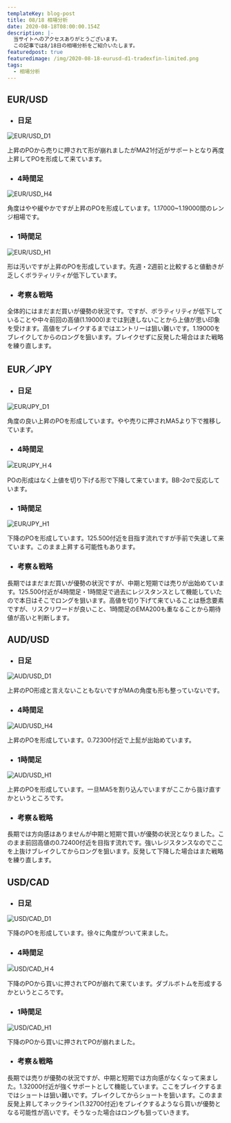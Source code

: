 ```yaml
---
templateKey: blog-post
title: 08/18 相場分析
date: 2020-08-18T08:00:00.154Z
description: |-
  当サイトへのアクセスありがとうございます。
  この記事では8/18日の相場分析をご紹介いたします。
featuredpost: true
featuredimage: /img/2020-08-18-eurusd-d1-tradexfin-limited.png
tags:
  - 相場分析
---
```

## EUR/USD

* ### 日足

![EUR/USD_D1](/img/2020-08-18-eurusd-d1-tradexfin-limited.png)

上昇のPOから売りに押されて形が崩れましたがMA21付近がサポートとなり再度上昇してPOを形成して来ています。

* ### 4時間足

![EUR/USD_H4](/img/2020-08-18-eurusd-h4-tradexfin-limited.png)

角度はやや緩やかですが上昇のPOを形成しています。1.17000~1.19000間のレンジ相場です。

* ### 1時間足

![EUR/USD_H1](/img/2020-08-18-eurusd-h1-tradexfin-limited.png)

形は汚いですが上昇のPOを形成しています。先週・2週前と比較すると値動きが乏しくボラティリティが低下しています。

* ### 考察＆戦略

全体的にはまだまだ買いが優勢の状況です。ですが、ボラティリティが低下していることや中々前回の高値(1.19000)までは到達しないことから上値が思い印象を受けます。高値をブレイクするまではエントリーは狙い難いです。1.19000をブレイクしてからのロングを狙います。ブレイクせずに反発した場合はまた戦略を練り直します。

## EUR／JPY

* ### 日足

![EUR/JPY_D1](/img/2020-08-18-eurjpy-d1-tradexfin-limited.png)

角度の良い上昇のPOを形成しています。やや売りに押されMA5より下で推移しています。

* ### 4時間足

![EUR/JPY_H４](/img/2020-08-18-eurjpy-h4-tradexfin-limited.png)

POの形成はなく上値を切り下げる形で下降して来ています。BB-2σで反応しています。

* ### 1時間足

![EUR/JPY_H1](/img/2020-08-18-eurjpy-h1-tradexfin-limited.png)

下降のPOを形成しています。125.500付近を目指す流れですが手前で失速して来ています。このまま上昇する可能性もあります。

* ### 考察＆戦略

長期ではまだまだ買いが優勢の状況ですが、中期と短期では売りが出始めています。125.500付近が4時間足・1時間足で過去にレジスタンスとして機能していたので本日はそこでロングを狙います。高値を切り下げて来ていることは懸念要素ですが、リスクリワードが良いこと、1時間足のEMA200も重なることから期待値が高いと判断します。

## AUD/USD

* ### 日足

![AUD/USD_D1](/img/2020-08-18-audusd-d1-tradexfin-limited.png)

上昇のPO形成と言えないこともないですがMAの角度も形も整っていないです。

* ### 4時間足

![AUD/USD_H4](/img/2020-08-18-audusd-h4-tradexfin-limited.png)

上昇のPOを形成しています。0.72300付近で上髭が出始めています。

* ### 1時間足

![AUD/USD_H1](/img/2020-08-18-audusd-h1-tradexfin-limited.png)

上昇のPOを形成しています。一旦MA5を割り込んでいますがここから抜け直すかというところです。

* ### 考察＆戦略

長期では方向感はありませんが中期と短期で買いが優勢の状況となりました。このまま前回高値の0.72400付近を目指す流れです。強いレジスタンスなのでここを上抜けブレイクしてからロングを狙います。反発して下降した場合はまた戦略を練り直します。

## USD/CAD

* ### 日足

![USD/CAD_D1](/img/2020-08-18-usdcad-d1-tradexfin-limited.png)

下降のPOを形成しています。徐々に角度がついて来ました。

* ### 4時間足

![USD/CAD_H４](/img/2020-08-18-usdcad-h4-tradexfin-limited.png)

下降のPOから買いに押されてPOが崩れて来ています。ダブルボトムを形成するかというところです。

* ### 1時間足

![USD/CAD_H1](/img/2020-08-18-usdcad-h1-tradexfin-limited.png)

下降のPOから買いに押されてPOが崩れました。

* ### 考察＆戦略

長期では売りが優勢の状況ですが、中期と短期では方向感がなくなって来ました。1.32000付近が強くサポートとして機能しています。ここをブレイクするまではショートは狙い難いです。ブレイクしてからショートを狙います。このまま反発上昇してネックライン(1.32700付近)をブレイクするようなら買いが優勢となる可能性が高いです。そうなった場合はロングも狙っていきます。